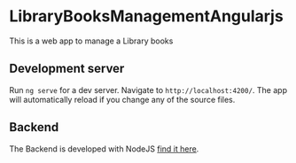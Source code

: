 # LibraryBooksManagementAngularjs

This is a web app to manage a Library books

## Development server

Run `ng serve` for a dev server. Navigate to `http://localhost:4200/`. The app will automatically reload if you change any of the source files.


## Backend

The Backend is developed with NodeJS [find it here](https://github.com/marwendoukh/library-books-management-nodejs).
